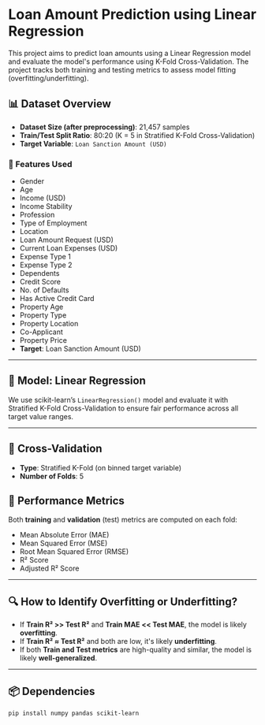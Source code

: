 # Loan Amount Prediction using Linear Regression

This project aims to predict loan amounts using a Linear Regression model and evaluate the model's performance using K-Fold Cross-Validation. The project tracks both training and testing metrics to assess model fitting (overfitting/underfitting).

## 📊 Dataset Overview

- **Dataset Size (after preprocessing)**: 21,457 samples
- **Train/Test Split Ratio**: 80:20 (K = 5 in Stratified K-Fold Cross-Validation)
- **Target Variable**: `Loan Sanction Amount (USD)`

### 🧮 Features Used

- Gender  
- Age  
- Income (USD)  
- Income Stability  
- Profession  
- Type of Employment  
- Location  
- Loan Amount Request (USD)  
- Current Loan Expenses (USD)  
- Expense Type 1  
- Expense Type 2  
- Dependents  
- Credit Score  
- No. of Defaults  
- Has Active Credit Card  
- Property Age  
- Property Type  
- Property Location  
- Co-Applicant  
- Property Price  
- **Target**: Loan Sanction Amount (USD)

---

## 🧠 Model: Linear Regression

We use scikit-learn’s `LinearRegression()` model and evaluate it with Stratified K-Fold Cross-Validation to ensure fair performance across all target value ranges.

---

## 🔁 Cross-Validation

- **Type**: Stratified K-Fold (on binned target variable)
- **Number of Folds**: 5

## 🧪 Performance Metrics

Both **training** and **validation** (test) metrics are computed on each fold:

- Mean Absolute Error (MAE)  
- Mean Squared Error (MSE)  
- Root Mean Squared Error (RMSE)  
- R² Score  
- Adjusted R² Score

---

## 🔍 How to Identify Overfitting or Underfitting?

- If **Train R² >> Test R²** and **Train MAE << Test MAE**, the model is likely **overfitting**.
- If **Train R² ≈ Test R²** and both are low, it's likely **underfitting**.
- If both **Train and Test metrics** are high-quality and similar, the model is likely **well-generalized**.

---

## 📦 Dependencies

```bash
pip install numpy pandas scikit-learn